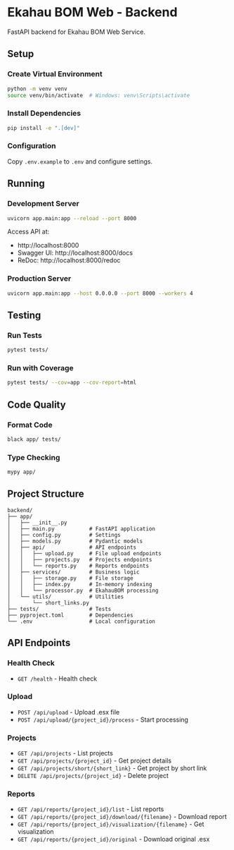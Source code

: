 # Ekahau BOM Web - Backend

FastAPI backend for Ekahau BOM Web Service.

## Setup

### Create Virtual Environment
```bash
python -m venv venv
source venv/bin/activate  # Windows: venv\Scripts\activate
```

### Install Dependencies
```bash
pip install -e ".[dev]"
```

### Configuration
Copy `.env.example` to `.env` and configure settings.

## Running

### Development Server
```bash
uvicorn app.main:app --reload --port 8000
```

Access API at:
- http://localhost:8000
- Swagger UI: http://localhost:8000/docs
- ReDoc: http://localhost:8000/redoc

### Production Server
```bash
uvicorn app.main:app --host 0.0.0.0 --port 8000 --workers 4
```

## Testing

### Run Tests
```bash
pytest tests/
```

### Run with Coverage
```bash
pytest tests/ --cov=app --cov-report=html
```

## Code Quality

### Format Code
```bash
black app/ tests/
```

### Type Checking
```bash
mypy app/
```

## Project Structure

```
backend/
├── app/
│   ├── __init__.py
│   ├── main.py           # FastAPI application
│   ├── config.py         # Settings
│   ├── models.py         # Pydantic models
│   ├── api/              # API endpoints
│   │   ├── upload.py     # File upload endpoints
│   │   ├── projects.py   # Projects endpoints
│   │   └── reports.py    # Reports endpoints
│   ├── services/         # Business logic
│   │   ├── storage.py    # File storage
│   │   ├── index.py      # In-memory indexing
│   │   └── processor.py  # EkahauBOM processing
│   └── utils/            # Utilities
│       └── short_links.py
├── tests/                # Tests
├── pyproject.toml        # Dependencies
└── .env                  # Local configuration
```

## API Endpoints

### Health Check
- `GET /health` - Health check

### Upload
- `POST /api/upload` - Upload .esx file
- `POST /api/upload/{project_id}/process` - Start processing

### Projects
- `GET /api/projects` - List projects
- `GET /api/projects/{project_id}` - Get project details
- `GET /api/projects/short/{short_link}` - Get project by short link
- `DELETE /api/projects/{project_id}` - Delete project

### Reports
- `GET /api/reports/{project_id}/list` - List reports
- `GET /api/reports/{project_id}/download/{filename}` - Download report
- `GET /api/reports/{project_id}/visualization/{filename}` - Get visualization
- `GET /api/reports/{project_id}/original` - Download original .esx
